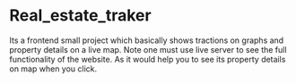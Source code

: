 # Real_estate_traker
Its a frontend small project which basically shows tractions on graphs and property details on a live map. Note one must use live server to see the full functionality of the website. As it would help you to see its property details on map when you click.
